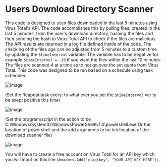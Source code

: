 # Users Download Directory Scanner
This code is designed to scan files downloaded in the last 5 minutes using Virus Total's API.  The code accomplishes this by pulling files, created in the last 5 minutes, from the user's download directory, hashing the files and then sending the hash to Virus Total API to check if the files are malicious. The API results are returned in a log file defined inside of the code.
The checking of the files age can be adjusted from 5 minutes to a custom time by updating the `$timeInterval` variable. The variable has to be negative for example `$timeIntervol = -10` if you want the files within the last 10 minutes. The files are scanned 4 at a time as to not go over the set quota from Virus Total.  This code was designed to be ran based on a schedule using task scheduler.

![image](https://github.com/p123o215/DownloadScanner/assets/62272895/7745969e-ff19-4668-acfc-ce2d99eb48d1)

(Set the Reapeat task every: to what ever you set the `$timeIntervol` var to be exept positive this time)

![image](https://github.com/p123o215/DownloadScanner/assets/62272895/0a2d7e8c-f244-4961-9f80-256a764727cc)

(Set the program/script in the action to be C:\Windows\System32\WindowsPowerShell\v1.0\powershell.exe Or the location of powershell and the add arguments to be teh location of the download scanner file)

![image](https://github.com/p123o215/DownloadScanner/assets/62272895/60225326-341f-40dc-b20a-8f46d0035f4d)




You will have to create a free account on Virus Total for an API key  which you will input on this line `$headers.Add("x-apikey", "YOUR API KEY HERE");`.
